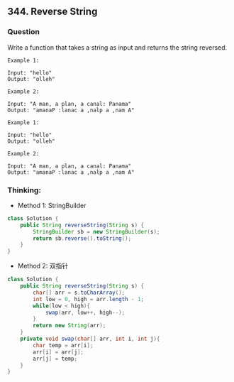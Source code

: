 ## 344. Reverse String

### Question
Write a function that takes a string as input and returns the string reversed.

```
Example 1:

Input: "hello"
Output: "olleh"

Example 2:

Input: "A man, a plan, a canal: Panama"
Output: "amanaP :lanac a ,nalp a ,nam A"

Example 1:

Input: "hello"
Output: "olleh"

Example 2:

Input: "A man, a plan, a canal: Panama"
Output: "amanaP :lanac a ,nalp a ,nam A"
```

### Thinking:
* Method 1: StringBuilder

```Java
class Solution {
    public String reverseString(String s) {
        StringBuilder sb = new StringBuilder(s);
        return sb.reverse().toString();
    }
}
```

* Method 2: 双指针

```Java
class Solution {
    public String reverseString(String s) {
        char[] arr = s.toCharArray();
        int low = 0, high = arr.length - 1;
        while(low < high){
            swap(arr, low++, high--);
        }
        return new String(arr);
    }
    private void swap(char[] arr, int i, int j){
        char temp = arr[i];
        arr[i] = arr[j];
        arr[j] = temp;
    }
}
```